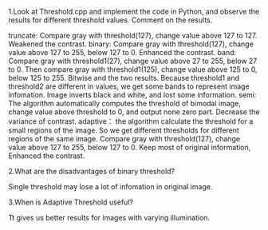 
1.Look at Threshold.cpp and implement the code in Python, and observe the results for different threshold values. Comment on the results.

truncate: Compare gray with threshold(127), change value above 127 to 127. Weakened the contrast.
binary: Compare gray with threshold(127), change value above 127 to 255, below 127 to 0. Enhanced the contrast.
band: Compare gray with threshold1(27), change value above 27 to 255, below 27 to 0. 
	  Then compare gray with threshold1(125), change value above 125 to 0, below 125 to 255. 
	  Bitwise and the two results. Because threshold1 and threshold2 are different in values, we get some bands to represent image infomation.
	  Image inverts black and white, and lost some information.
semi: The algorithm automatically computes the threshold of bimodal image, change value above threshold to 0, 		  and output none zero part. Decrease the variance of contrast.
adaptive： the algorithm calculate the threshold for a small regions of the image. So we get different thresholds 		for different regions of the same image. Compare gray with threshold(127), change value above 127 to 255, 		   below 127 to 0. Keep most of original information, Enhanced the contrast.


2.What are the disadvantages of binary threshold?

Single threshold may lose a lot of infomation in original image. 

3.When is Adaptive Threshold useful?

Tt gives us better results for images with varying illumination.

